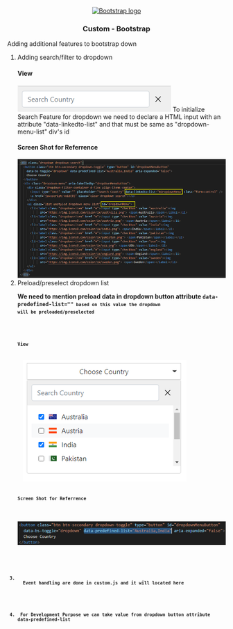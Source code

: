 <p align="center">
  <a href="https://getbootstrap.com/">
    <img src="https://getbootstrap.com/docs/5.0/assets/brand/bootstrap-logo-shadow.png" alt="Bootstrap logo" width="200" height="165">
  </a>
</p>

<h3 align="center">Custom - Bootstrap</h3>

<p>Adding additional features to bootstrap down</p>

<ol>
  <li>Adding search/filter to dropdown
  <h4>View</h4>
  <img src="https://github.com/chandar1119/dropdown/blob/master/assets/images/onlyfor-readme/sample-search.png">
  To initialize Search Feature for dropdown we need to declare a HTML input with an attribute "data-linkedto-list" and that must be same as "dropdown-menu-list" div's id
  <h4>Screen Shot for Referrence</h4>
  <img src="https://github.com/chandar1119/dropdown/blob/master/assets/images/onlyfor-readme/input-referrence.png">
  </li>

  <li>Preload/preselect dropdown list
  
  <b>We need to mention preload data in dropdown button attribute <code>data-predefined-list=""<code> based on this value the dropdown will be preloaded/preselected<b>
  <h4>View</h4>
  <img src="https://github.com/chandar1119/dropdown/blob/master/assets/images/onlyfor-readme/sample-dropdown.png">
  <h4>Screen Shot for Referrence</h4>
  <img src="https://github.com/chandar1119/dropdown/blob/master/assets/images/onlyfor-readme/sample-html-code.png">
  </li>

  <li>
  Event handling are done in custom.js and it will located here <a href="https://github.com/chandar1119/dropdown/blob/master/assets/js/custom.js" title="js"></a>
  </li>


  <li> For Development Purpose we can take value from dropdown button attribute <b>data-predefined-list</b>
</ol>

